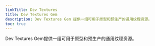 ```yaml
---
linkTitle: Dev Textures
title: Dev Textures Gem
description: Dev Textures Gem 提供一组可用于原型和预生产的通用纹理资源。
toc: true
---
```


Dev Textures Gem提供一组可用于原型和预生产的通用纹理资源。

